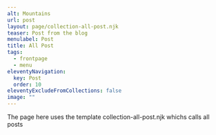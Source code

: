 ```yaml
---
alt: Mountains
url: post
layout: page/collection-all-post.njk
teaser: Post from the blog
menulabel: Post
title: All Post
tags:
  - frontpage
  - menu
eleventyNavigation:
  key: Post
  order: 10
eleventyExcludeFromCollections: false
image: ""
---
```


The page here uses the template collection-all-post.njk whichs calls all posts
